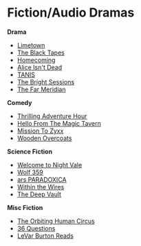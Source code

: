 # Fiction/Audio Dramas

**Drama**
- [Limetown](https://twoupproductions.com/limetown/podcast)
- [The Black Tapes](http://theblacktapespodcast.com/)
- [Homecoming](https://gimletmedia.com/shows/homecoming/episodes)
- [Alice Isn't Dead](http://www.nightvalepresents.com/aliceisntdead)
- [TANIS](http://tanispodcast.com/)
- [The Bright Sessions](http://www.thebrightsessions.com/)
- [The Far Meridian](https://www.whisperforge.org/thefarmeridian)

**Comedy**
- [Thrilling Adventure Hour](http://thrillingadventurehour.com/)
- [Hello From The Magic Tavern](https://hellofromthemagictavern.com)
- [Mission To Zyxx](https://www.missiontozyxx.space/)
- [Wooden Overcoats](https://www.woodenovercoats.com/)


**Science Fiction**
- [Welcome to Night Vale](http://www.welcometonightvale.com/)
- [Wolf 359](https://www.wolf359.fm/)
- [ars PARADOXICA](https://www.whisperforge.org/arsparadoxica)
- [Within the Wires](http://www.nightvalepresents.com/withinthewires)
- [The Deep Vault](http://www.deepvaultpodcast.com/)

**Misc Fiction**
- [The Orbiting Human Circus](https://www.orbitinghumancircus.com/)
- [36 Questions](https://twoupproductions.com/36-questions/podcast)
- [LeVar Burton Reads](http://www.levarburtonpodcast.com/)



